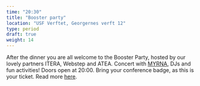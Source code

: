 ```yaml
---
time: "20:30"
title: "Booster party"
location: "USF Verftet, Georgernes verft 12"
type: period
draft: true
weight: 14
---
```


After the dinner you are all welcome to the Booster Party, hosted by our lovely partners ITERA, Webstep and ATEA. Concert with [MYRNA](https://www.instagram.com/myrnabraza/), DJs and fun activities! Doors open at 20:00. Bring your conference badge, as this is your ticket. Read more [here](https://bergenboosterparty.com/).
